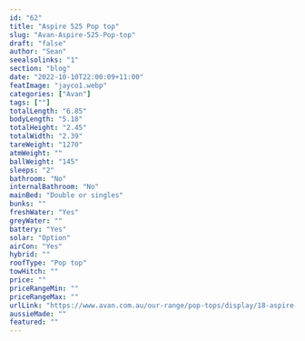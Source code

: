 ```yaml
---
id: "62"
title: "Aspire 525 Pop top"
slug: "Avan-Aspire-525-Pop-top"
draft: "false"
author: "Sean"
seealsolinks: "1"
section: "blog"
date: "2022-10-10T22:00:09+11:00"
featImage: "jayco1.webp"
categories: ["Avan"]
tags: [""]
totalLength: "6.85"
bodyLength: "5.18"
totalHeight: "2.45"
totalWidth: "2.39"
tareWeight: "1270"
atmWeight: ""
ballWeight: "145"
sleeps: "2"
bathroom: "No"
internalBathroom: "No"
mainBed: "Double or singles"
bunks: ""
freshWater: "Yes"
greyWater: ""
battery: "Yes"
solar: "Option"
airCon: "Yes"
hybrid: ""
roofType: "Pop top"
towHitch: ""
price: ""
priceRangeMin: ""
priceRangeMax: ""
urlLink: "https://www.avan.com.au/our-range/pop-tops/display/18-aspire-500-series-pop-top"
aussieMade: ""
featured: ""
---
```

